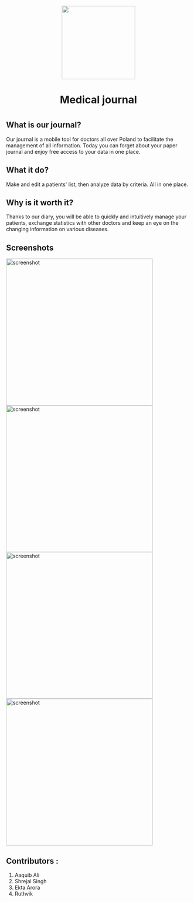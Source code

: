 <p align="center">
  <img src="https://user-images.githubusercontent.com/84700316/137394549-5ac1ecb2-7958-429f-9745-b16a04ee1ad7.png" width=200px>
</p>

<h1 align="center"> Medical journal <h1>

## What is our journal? 
Our journal is a mobile tool for doctors all over Poland to facilitate the management of all information. Today you can forget about your paper journal and enjoy free access to your data in one place.

## What it do?
Make and edit a patients' list, then analyze data by criteria. All in one place.  

## Why is it worth it?
Thanks to our diary, you will be able to quickly and intuitively manage your patients, exchange statistics with other doctors and keep an eye on the changing information on various diseases.


## Screenshots
<div>
<img src="https://i.imgur.com/IKVpiC4.png" alt="screenshot" width="400"/>
<img src="https://i.imgur.com/ac20Coj.png" alt="screenshot" width="400"/>
<img src="https://i.imgur.com/xv0GvHj.png" alt="screenshot" width="400"/>
<img src="https://i.imgur.com/0zZDs0c.png" alt="screenshot" width="400"/>
</div>

## Contributors :
  1. Aaquib Ali
  2. Shrejal Singh
  3. Ekta Arora
  4. Ruthvik
